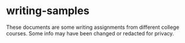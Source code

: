 # writing-samples

These documents are some writing assignments from different college courses. Some info may have been changed or redacted for privacy.

